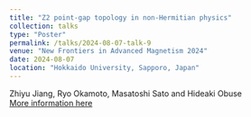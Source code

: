 ```yaml
---
title: "Z2 point-gap topology in non-Hermitian physics"
collection: talks
type: "Poster"
permalink: /talks/2024-08-07-talk-9
venue: "New Frontiers in Advanced Magnetism 2024"
date: 2024-08-07
location: "Hokkaido University, Sapporo, Japan"
---
```

Zhiyu Jiang, Ryo Okamoto, Masatoshi Sato and Hideaki Obuse  
[More information here](https://nfam.eng.hokudai.ac.jp/)
